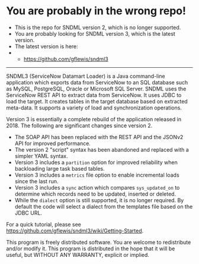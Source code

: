 # You are probably in the wrong repo!

* This is the repo for SNDML version 2, which is no longer supported.
* You are probably looking for SNDML version 3, which is the latest version.
* The latest version is here:
* * https://github.com/gflewis/sndml3

<hr/>

SNDML3 (ServiceNow Datamart Loader) is a Java command-line application which exports data from ServiceNow to an SQL database such as MySQL, PostgreSQL, Oracle or Microsoft SQL Server. SNDML uses the ServiceNow REST API to extract data from ServiceNow. It uses JDBC to load the target. It creates tables in the target database based on extracted meta-data. It supports a variety of load and synchronization operations. 

Version 3 is essentially a complete rebuild of the application released in 2018. The following are significant changes since version 2.
* The SOAP API has been replaced with the REST API and the JSONv2 API for improved performance.
* The version 2 "script" syntax has been abandoned and replaced with a simpler YAML syntax.
* Version 3 includes a `partition` option for improved reliability when backloading large task based tables.
* Version 3 includes a `metrics` file option to enable incremental loads since the last run.
* Version 3 includes a `sync` action which compares `sys_updated_on` to determine which records need to be updated, inserted or deleted.
* While the `dialect` option is still supported, it is no longer required. By default the code will select a dialect from the templates file based on the JDBC URL.

For a quick tutorial, please see https://github.com/gflewis/sndml3/wiki/Getting-Started.

This program is freely distributed software. You are welcome to redistribute and/or modify it. This program is distributed in the hope that it will be useful, but WITHOUT ANY WARRANTY, explicit or implied. 
